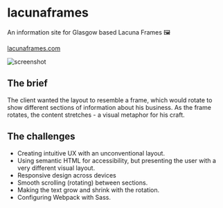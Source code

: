 # lacunaframes
An information site for Glasgow based Lacuna Frames 🖼

[lacunaframes.com](https://lacunaframes.com)

![screenshot](https://i.imgur.com/R8rhTQv.png)

## The brief

The client wanted the layout to resemble a frame, which would rotate to show different sections of information about his business. As the frame rotates, the content stretches - a visual metaphor for his craft.

## The challenges

- Creating intuitive UX with an unconventional layout.
- Using semantic HTML for accessibility, but presenting the user with a very different visual layout.
- Responsive design across devices
- Smooth scrolling (rotating) between sections.
- Making the text grow and shrink with the rotation.
- Configuring Webpack with Sass.
